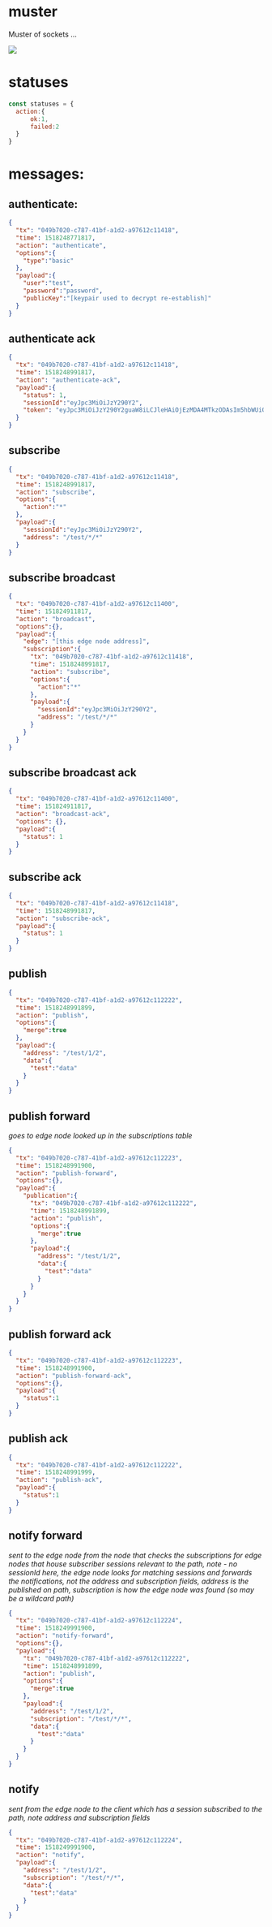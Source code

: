 # muster
Muster of sockets ...

<img src="https://user-images.githubusercontent.com/1958406/36060561-d8e2c56e-0e54-11e8-918b-12875682ec16.png"></img>

# statuses
```javascript
const statuses = {
  action:{
      ok:1,
      failed:2
  }
}
```

# messages:

## authenticate:

```json
{
  "tx": "049b7020-c787-41bf-a1d2-a97612c11418",
  "time": 1518248771817,
  "action": "authenticate",
  "options":{
    "type":"basic"
  },
  "payload":{
    "user":"test",
    "password":"password",
    "publicKey":"[keypair used to decrypt re-establish]"
  }
}
```

## authenticate ack

```json
{
  "tx": "049b7020-c787-41bf-a1d2-a97612c11418",
  "time": 1518248991817,
  "action": "authenticate-ack",
  "payload":{
    "status": 1,
    "sessionId":"eyJpc3MiOiJzY290Y2",
    "token": "eyJpc3MiOiJzY290Y2guaW8iLCJleHAiOjEzMDA4MTkzODAsIm5hbWUiOiJDaHJpcyBTZXZpbGxlamEiLCJhZG1pbiI6dHJ1ZX0"
  }
}
```
## subscribe

```json
{
  "tx": "049b7020-c787-41bf-a1d2-a97612c11418",
  "time": 1518248991817,
  "action": "subscribe",
  "options":{
    "action":"*"
  },
  "payload":{
    "sessionId":"eyJpc3MiOiJzY290Y2",
    "address": "/test/*/*"
  }
}
```

## subscribe broadcast

```json
{
  "tx": "049b7020-c787-41bf-a1d2-a97612c11400",
  "time": 151824911817,
  "action": "broadcast",
  "options":{},
  "payload":{
    "edge": "[this edge node address]",
    "subscription":{
      "tx": "049b7020-c787-41bf-a1d2-a97612c11418",
      "time": 1518248991817,
      "action": "subscribe",
      "options":{
        "action":"*"
      },
      "payload":{
        "sessionId":"eyJpc3MiOiJzY290Y2",
        "address": "/test/*/*"
      }
    }
  }
}
```

## subscribe broadcast ack

```json
{
  "tx": "049b7020-c787-41bf-a1d2-a97612c11400",
  "time": 151824911817,
  "action": "broadcast-ack",
  "options": {},
  "payload":{
    "status": 1
  }
}
```

## subscribe ack

```json
{
  "tx": "049b7020-c787-41bf-a1d2-a97612c11418",
  "time": 1518248991817,
  "action": "subscribe-ack",
  "payload":{
    "status": 1
  }
}
```

## publish

```json
{
  "tx": "049b7020-c787-41bf-a1d2-a97612c112222",
  "time": 1518248991899,
  "action": "publish",
  "options":{
    "merge":true
  },
  "payload":{
    "address": "/test/1/2",
    "data":{
      "test":"data"
    }
  }
}
```

## publish forward
*goes to edge node looked up in the subscriptions table*
```json
{
  "tx": "049b7020-c787-41bf-a1d2-a97612c112223",
  "time": 1518248991900,
  "action": "publish-forward",
  "options":{},
  "payload":{
    "publication":{
      "tx": "049b7020-c787-41bf-a1d2-a97612c112222",
      "time": 1518248991899,
      "action": "publish",
      "options":{
        "merge":true
      },
      "payload":{
        "address": "/test/1/2",
        "data":{
          "test":"data"
        }
      }
    }
  }
}
```

## publish forward ack

```json
{
  "tx": "049b7020-c787-41bf-a1d2-a97612c112223",
  "time": 1518248991900,
  "action": "publish-forward-ack",
  "options":{},
  "payload":{
    "status":1
  }
}
```

## publish ack

```json
{
  "tx": "049b7020-c787-41bf-a1d2-a97612c112222",
  "time": 1518248991999,
  "action": "publish-ack",
  "payload":{
    "status":1
  }
}
```

## notify forward
*sent to the edge node from the node that checks the subscriptions for edge nodes that house subscriber sessions relevant to the path, note - no sessionId here, the edge node looks for matching sessions and forwards the notifications, not the address and subscription fields, address is the published on path, subscription is how the edge node was found (so may be a wildcard path)*

```json
{
  "tx": "049b7020-c787-41bf-a1d2-a97612c112224",
  "time": 1518249991900,
  "action": "notify-forward",
  "options":{},
  "payload":{
    "tx": "049b7020-c787-41bf-a1d2-a97612c112222",
    "time": 1518248991899,
    "action": "publish",
    "options":{
      "merge":true
    },
    "payload":{
      "address": "/test/1/2",
      "subscription": "/test/*/*",
      "data":{
        "test":"data"
      }
    }
  }
}
```

## notify
*sent from the edge node to the client which has a session subscribed to the path, note address and subscription fields*

```json
{
  "tx": "049b7020-c787-41bf-a1d2-a97612c112224",
  "time": 1518249991900,
  "action": "notify",
  "payload":{
    "address": "/test/1/2",
    "subscription": "/test/*/*",
    "data":{
      "test":"data"
    }
  }
}
```



